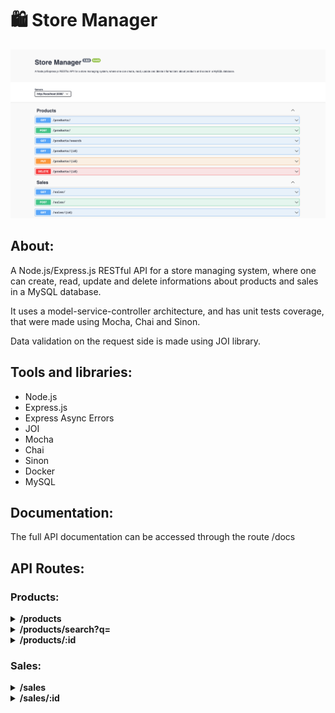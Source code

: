 # :shopping: Store Manager

<div align="center"><img src="preview.png" /></div>

## About:
<p>A Node.js/Express.js RESTful API for a store managing system, where one can create, read, update and delete informations about products and sales in a MySQL database.</p>
<p>It uses a model-service-controller architecture, and has unit tests coverage, that were made using Mocha, Chai and Sinon.</p>
<p>Data validation on the request side is made using JOI library.</p>

## Tools and libraries:
<ul>
  <li>Node.js</li>
  <li>Express.js</li>
  <li>Express Async Errors</li>
  <li>JOI</li>
  <li>Mocha</li>
  <li>Chai</li>
  <li>Sinon</li>
  <li>Docker</li>
  <li>MySQL</li>
</ul>

## Documentation:
The full API documentation can be accessed through the route /docs

## API Routes:

### Products:

<details>
<summary><b>/products</b></summary>
<br />

- GET: List all products

- POST: Create a new product in the database
  - It requires a JSON object to be passed to the request, with a name (string with a minimum of 5 characters).

```
{
  "name": "Product name"
}
```
</details>

<details>
<summary><b>/products/search?q=</b></summary>
<br />

- GET: Searches for products with matching name, passed as a query

```
URL EXAMPLE: /products/search?q=PartOfProductName
```
</details>

<details>
<summary><b>/products/:id</b></summary>
<br />

- GET: List product by id

- PUT: Edit a specific product by its id
  - It expects a JSON object to be passed to the request, with a name (string with a minimum of 5 characters).

```
{
  "name": "Product name"
}
```
- DELETE: Remove a product by its id
</details>

### Sales:

<details>
<summary><b>/sales</b></summary>
<br />

- GET: List all sales

- POST: Create a new sale in the database
  - It requires an array of objects to be passed to the request, with the following format:

```
 [
   {
     "productId": 1,
     "quantity": 1
   },
   {
     "productId": 2,
     "quantity": 5
   }
 ]
```
</details>

<details>
<summary><b>/sales/:id</b></summary>
<br />

- GET: List a sale by id

- PUT: Edit a sale in the database by its id
  - It requires an array of objects to be passed to the request, with the following format:

```
 [
   {
     "productId": 1,
     "quantity": 1
   },
   {
     "productId": 2,
     "quantity": 5
   }
 ]
```
- DELETE: Remove a sale by its id
</details>